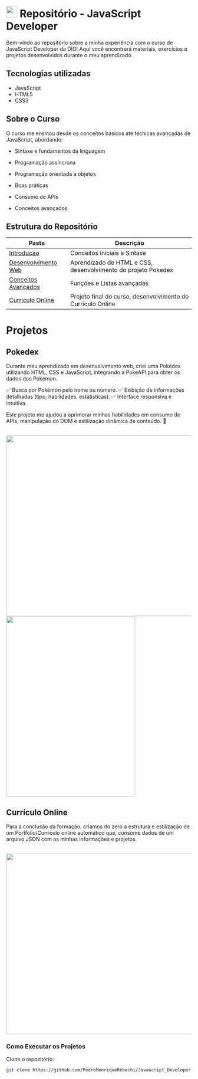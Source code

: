 <h1><img src="https://github.com/user-attachments/assets/a8fd3e38-ac0f-4a1f-8cb7-1453955955ed" width="30" height="30" > Repositório - JavaScript Developer </h1>


Bem-vindo ao repositório sobre a minha experiência com o curso de JavaScript Developer da DIO! Aqui você encontrará materiais, exercícios e projetos desenvolvidos durante o meu aprendizado.

## Tecnologias utilizadas

- JavaScript
- HTML5
- CSS3

##  Sobre o Curso

O curso me ensinou desde os conceitos básicos até técnicas avançadas de JavaScript, abordando:

- Sintaxe e fundamentos da linguagem

- Programação assíncrona

- Programação orientada a objetos

- Boas práticas

- Consumo de APIs

- Conceitos avançados 

## Estrutura do Repositório

| Pasta  | Descrição |
| ------------- | ------------- |
| [Introducao](./Introducao/)  | Conceitos iniciais e Sintaxe  |
| [Desenvolvimento Web](./Desenvolvimento%20Web/)  | Aprendizado de HTML e CSS, desenvolvimento do projeto Pokedex|
|[Conceitos Avançados](./Conceitos%20Avançados/) | Funções e Listas avançadas |
|[Curriculo Online](./Curriculo%20Online/) | Projeto final do curso, desenvolvimento do Curriculo Online |

# Projetos

## Pokedex

Durante meu aprendizado em desenvolvimento web, criei uma Pokédex utilizando HTML, CSS e JavaScript, integrando a PokeAPI para obter os dados dos Pokémon.

 ✅ Busca por Pokémon pelo nome ou número. 
 ✅ Exibição de informações detalhadas (tipo, habilidades, estatísticas).
 ✅ Interface responsiva e intuitiva.

Este projeto me ajudou a aprimorar minhas habilidades em consumo de APIs, manipulação do DOM e estilização dinâmica de conteúdo. 🚀

<br>

<img src="https://github.com/user-attachments/assets/bc2b1547-66a1-4320-84d0-48ef3410163b" width="550" height="490">
<img src="https://github.com/user-attachments/assets/3343c7db-d733-45ab-830f-e5ea646612f8" width="350" height="490">

## Currículo Online

Para a conclusão da formação, criamos do zero a estrutura e estilização de um Portfolio/Curriculo online automático que, consome dados de um arquivo JSON com as minhas informações e projetos.

<br>

<img src="https://github.com/user-attachments/assets/44595885-0876-4c92-8981-76eb5fa2af6f" width="700" height="490">

### Como Executar os Projetos

Clone o repositório:
```bash
git clone https://github.com/PedroHenriqueRebechi/Javascript_Developer.git
```
